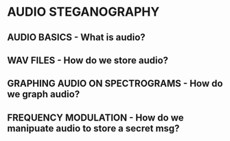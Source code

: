 # AUDIO STEGANOGRAPHY   

## AUDIO BASICS - What is audio?

## WAV FILES - How do we store audio?

## GRAPHING AUDIO ON SPECTROGRAMS - How do we graph audio?

## FREQUENCY MODULATION - How do we manipuate audio to store a secret msg?
